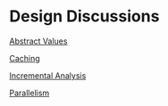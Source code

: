 # Design Discussions

[Abstract Values](https://github.com/facebookexperimental/MIRAI/blob/main/documentation/AbstractValues.md)

[Caching](https://github.com/facebookexperimental/MIRAI/blob/main/documentation/Caching.md)

[Incremental Analysis](https://github.com/facebookexperimental/MIRAI/blob/main/documentation/IncrementalAnalysis.md)

[Parallelism](https://github.com/facebookexperimental/MIRAI/blob/main/documentation/Parallelism.md)